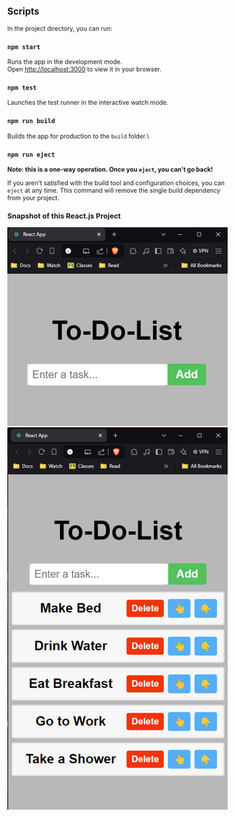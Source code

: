 ## Scripts

In the project directory, you can run:

### `npm start`

Runs the app in the development mode.\
Open [http://localhost:3000](http://localhost:3000) to view it in your browser.

### `npm test`

Launches the test runner in the interactive watch mode.

### `npm run build`

Builds the app for production to the `build` folder.\

### `npm run eject`

**Note: this is a one-way operation. Once you `eject`, you can't go back!**

If you aren't satisfied with the build tool and configuration choices, you can `eject` at any time. This command will remove the single build dependency from your project.

### Snapshot of this React.js Project

![To-Do List Snapshot](Img1.png)
![To-Do List Snapshot](Img2.png)
